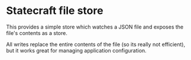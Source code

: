 # Statecraft file store

This provides a simple store which watches a JSON file and exposes the file's contents as a store.

All writes replace the entire contents of the file (so its really not efficient), but it works great for managing application configuration.
